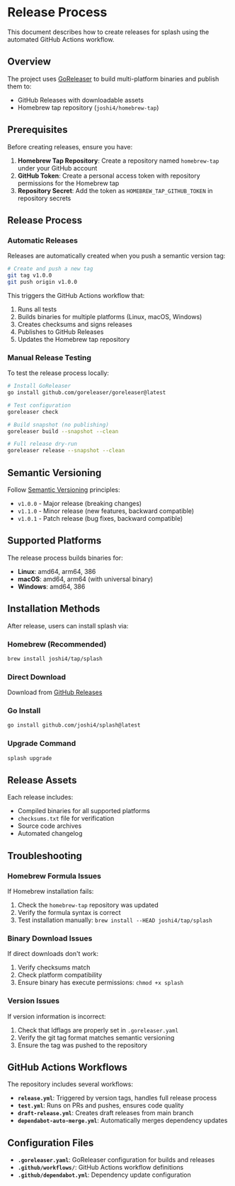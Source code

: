 # Release Process

This document describes how to create releases for splash using the automated GitHub Actions workflow.

## Overview

The project uses [GoReleaser](https://goreleaser.com/) to build multi-platform binaries and publish them to:
- GitHub Releases with downloadable assets
- Homebrew tap repository (`joshi4/homebrew-tap`)

## Prerequisites

Before creating releases, ensure you have:

1. **Homebrew Tap Repository**: Create a repository named `homebrew-tap` under your GitHub account
2. **GitHub Token**: Create a personal access token with repository permissions for the Homebrew tap
3. **Repository Secret**: Add the token as `HOMEBREW_TAP_GITHUB_TOKEN` in repository secrets

## Release Process

### Automatic Releases

Releases are automatically created when you push a semantic version tag:

```bash
# Create and push a new tag
git tag v1.0.0
git push origin v1.0.0
```

This triggers the GitHub Actions workflow that:
1. Runs all tests
2. Builds binaries for multiple platforms (Linux, macOS, Windows)
3. Creates checksums and signs releases
4. Publishes to GitHub Releases
5. Updates the Homebrew tap repository

### Manual Release Testing

To test the release process locally:

```bash
# Install GoReleaser
go install github.com/goreleaser/goreleaser@latest

# Test configuration
goreleaser check

# Build snapshot (no publishing)
goreleaser build --snapshot --clean

# Full release dry-run
goreleaser release --snapshot --clean
```

## Semantic Versioning

Follow [Semantic Versioning](https://semver.org/) principles:

- `v1.0.0` - Major release (breaking changes)
- `v1.1.0` - Minor release (new features, backward compatible)
- `v1.0.1` - Patch release (bug fixes, backward compatible)

## Supported Platforms

The release process builds binaries for:

- **Linux**: amd64, arm64, 386
- **macOS**: amd64, arm64 (with universal binary)
- **Windows**: amd64, 386

## Installation Methods

After release, users can install splash via:

### Homebrew (Recommended)
```bash
brew install joshi4/tap/splash
```

### Direct Download
Download from [GitHub Releases](https://github.com/joshi4/splash/releases)

### Go Install
```bash
go install github.com/joshi4/splash@latest
```

### Upgrade Command
```bash
splash upgrade
```

## Release Assets

Each release includes:
- Compiled binaries for all supported platforms
- `checksums.txt` file for verification
- Source code archives
- Automated changelog

## Troubleshooting

### Homebrew Formula Issues
If Homebrew installation fails:
1. Check the `homebrew-tap` repository was updated
2. Verify the formula syntax is correct
3. Test installation manually: `brew install --HEAD joshi4/tap/splash`

### Binary Download Issues
If direct downloads don't work:
1. Verify checksums match
2. Check platform compatibility
3. Ensure binary has execute permissions: `chmod +x splash`

### Version Issues
If version information is incorrect:
1. Check that ldflags are properly set in `.goreleaser.yaml`
2. Verify the git tag format matches semantic versioning
3. Ensure the tag was pushed to the repository

## GitHub Actions Workflows

The repository includes several workflows:

- **`release.yml`**: Triggered by version tags, handles full release process
- **`test.yml`**: Runs on PRs and pushes, ensures code quality
- **`draft-release.yml`**: Creates draft releases from main branch
- **`dependabot-auto-merge.yml`**: Automatically merges dependency updates

## Configuration Files

- **`.goreleaser.yaml`**: GoReleaser configuration for builds and releases
- **`.github/workflows/`**: GitHub Actions workflow definitions
- **`.github/dependabot.yml`**: Dependency update configuration
